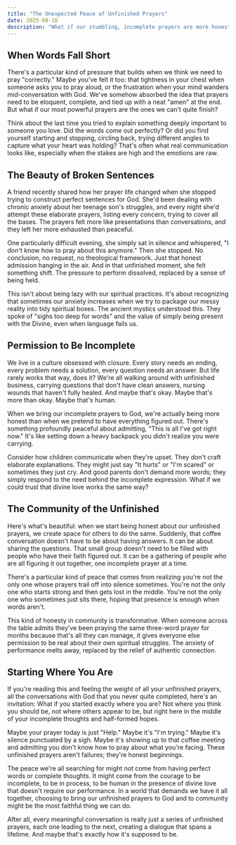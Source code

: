 ```yaml
---
title: "The Unexpected Peace of Unfinished Prayers"
date: 2025-08-18
description: "What if our stumbling, incomplete prayers are more honest than our polished ones, and what if that's exactly what brings peace to our anxious hearts?"
---
```


## When Words Fall Short

There's a particular kind of pressure that builds when we think we need to pray "correctly." Maybe you've felt it too: that tightness in your chest when someone asks you to pray aloud, or the frustration when your mind wanders mid-conversation with God. We've somehow absorbed the idea that prayers need to be eloquent, complete, and tied up with a neat "amen" at the end. But what if our most powerful prayers are the ones we can't quite finish?

Think about the last time you tried to explain something deeply important to someone you love. Did the words come out perfectly? Or did you find yourself starting and stopping, circling back, trying different angles to capture what your heart was holding? That's often what real communication looks like, especially when the stakes are high and the emotions are raw.

## The Beauty of Broken Sentences

A friend recently shared how her prayer life changed when she stopped trying to construct perfect sentences for God. She'd been dealing with chronic anxiety about her teenage son's struggles, and every night she'd attempt these elaborate prayers, listing every concern, trying to cover all the bases. The prayers felt more like presentations than conversations, and they left her more exhausted than peaceful.

One particularly difficult evening, she simply sat in silence and whispered, "I don't know how to pray about this anymore." Then she stopped. No conclusion, no request, no theological framework. Just that honest admission hanging in the air. And in that unfinished moment, she felt something shift. The pressure to perform dissolved, replaced by a sense of being held.

This isn't about being lazy with our spiritual practices. It's about recognizing that sometimes our anxiety increases when we try to package our messy reality into tidy spiritual boxes. The ancient mystics understood this. They spoke of "sighs too deep for words" and the value of simply being present with the Divine, even when language fails us.

## Permission to Be Incomplete

We live in a culture obsessed with closure. Every story needs an ending, every problem needs a solution, every question needs an answer. But life rarely works that way, does it? We're all walking around with unfinished business, carrying questions that don't have clean answers, nursing wounds that haven't fully healed. And maybe that's okay. Maybe that's more than okay. Maybe that's human.

When we bring our incomplete prayers to God, we're actually being more honest than when we pretend to have everything figured out. There's something profoundly peaceful about admitting, "This is all I've got right now." It's like setting down a heavy backpack you didn't realize you were carrying.

Consider how children communicate when they're upset. They don't craft elaborate explanations. They might just say "It hurts" or "I'm scared" or sometimes they just cry. And good parents don't demand more words; they simply respond to the need behind the incomplete expression. What if we could trust that divine love works the same way?

## The Community of the Unfinished

Here's what's beautiful: when we start being honest about our unfinished prayers, we create space for others to do the same. Suddenly, that coffee conversation doesn't have to be about having answers. It can be about sharing the questions. That small group doesn't need to be filled with people who have their faith figured out. It can be a gathering of people who are all figuring it out together, one incomplete prayer at a time.

There's a particular kind of peace that comes from realizing you're not the only one whose prayers trail off into silence sometimes. You're not the only one who starts strong and then gets lost in the middle. You're not the only one who sometimes just sits there, hoping that presence is enough when words aren't.

This kind of honesty in community is transformative. When someone across the table admits they've been praying the same three-word prayer for months because that's all they can manage, it gives everyone else permission to be real about their own spiritual struggles. The anxiety of performance melts away, replaced by the relief of authentic connection.

## Starting Where You Are

If you're reading this and feeling the weight of all your unfinished prayers, all the conversations with God that you never quite completed, here's an invitation: What if you started exactly where you are? Not where you think you should be, not where others appear to be, but right here in the middle of your incomplete thoughts and half-formed hopes.

Maybe your prayer today is just "Help." Maybe it's "I'm trying." Maybe it's silence punctuated by a sigh. Maybe it's showing up to that coffee meeting and admitting you don't know how to pray about what you're facing. These unfinished prayers aren't failures; they're honest beginnings.

The peace we're all searching for might not come from having perfect words or complete thoughts. It might come from the courage to be incomplete, to be in process, to be human in the presence of divine love that doesn't require our performance. In a world that demands we have it all together, choosing to bring our unfinished prayers to God and to community might be the most faithful thing we can do.

After all, every meaningful conversation is really just a series of unfinished prayers, each one leading to the next, creating a dialogue that spans a lifetime. And maybe that's exactly how it's supposed to be.